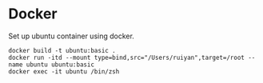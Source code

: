 # Docker

Set up ubuntu container using docker.

```shell
docker build -t ubuntu:basic .
docker run -itd --mount type=bind,src="/Users/ruiyan",target=/root --name ubuntu ubuntu:basic
docker exec -it ubuntu /bin/zsh
```



